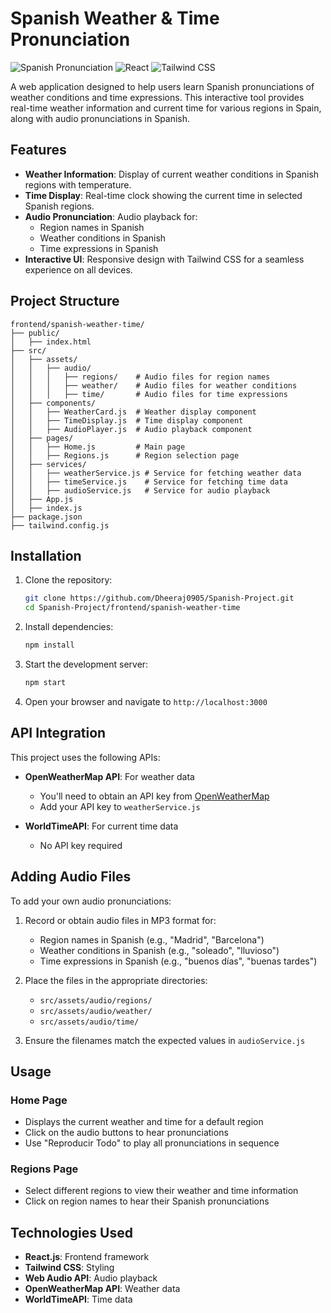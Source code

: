 # Spanish Weather & Time Pronunciation

![Spanish Pronunciation](https://img.shields.io/badge/Spanish-Pronunciation-red)
![React](https://img.shields.io/badge/React-17.0.2-blue)
![Tailwind CSS](https://img.shields.io/badge/Tailwind%20CSS-2.2.19-38B2AC)

A web application designed to help users learn Spanish pronunciations of weather conditions and time expressions. This interactive tool provides real-time weather information and current time for various regions in Spain, along with audio pronunciations in Spanish.

## Features

- **Weather Information**: Display of current weather conditions in Spanish regions with temperature.
- **Time Display**: Real-time clock showing the current time in selected Spanish regions.
- **Audio Pronunciation**: Audio playback for:
  - Region names in Spanish
  - Weather conditions in Spanish
  - Time expressions in Spanish
- **Interactive UI**: Responsive design with Tailwind CSS for a seamless experience on all devices.

## Project Structure

```
frontend/spanish-weather-time/
├── public/
│   ├── index.html
├── src/
│   ├── assets/
│   │   ├── audio/
│   │   │   ├── regions/    # Audio files for region names
│   │   │   ├── weather/    # Audio files for weather conditions
│   │   │   ├── time/       # Audio files for time expressions
│   ├── components/
│   │   ├── WeatherCard.js  # Weather display component
│   │   ├── TimeDisplay.js  # Time display component
│   │   ├── AudioPlayer.js  # Audio playback component
│   ├── pages/
│   │   ├── Home.js         # Main page
│   │   ├── Regions.js      # Region selection page
│   ├── services/
│   │   ├── weatherService.js # Service for fetching weather data
│   │   ├── timeService.js    # Service for fetching time data
│   │   ├── audioService.js   # Service for audio playback
│   ├── App.js
│   ├── index.js
├── package.json
├── tailwind.config.js
```

## Installation

1. Clone the repository:
   ```bash
   git clone https://github.com/Dheeraj0905/Spanish-Project.git
   cd Spanish-Project/frontend/spanish-weather-time
   ```

2. Install dependencies:
   ```bash
   npm install
   ```

3. Start the development server:
   ```bash
   npm start
   ```

4. Open your browser and navigate to `http://localhost:3000`

## API Integration

This project uses the following APIs:

- **OpenWeatherMap API**: For weather data
  - You'll need to obtain an API key from [OpenWeatherMap](https://openweathermap.org/)
  - Add your API key to `weatherService.js`

- **WorldTimeAPI**: For current time data
  - No API key required

## Adding Audio Files

To add your own audio pronunciations:

1. Record or obtain audio files in MP3 format for:
   - Region names in Spanish (e.g., "Madrid", "Barcelona")
   - Weather conditions in Spanish (e.g., "soleado", "lluvioso")
   - Time expressions in Spanish (e.g., "buenos días", "buenas tardes")

2. Place the files in the appropriate directories:
   - `src/assets/audio/regions/`
   - `src/assets/audio/weather/`
   - `src/assets/audio/time/`

3. Ensure the filenames match the expected values in `audioService.js`

## Usage

### Home Page
- Displays the current weather and time for a default region
- Click on the audio buttons to hear pronunciations
- Use "Reproducir Todo" to play all pronunciations in sequence

### Regions Page
- Select different regions to view their weather and time information
- Click on region names to hear their Spanish pronunciations

## Technologies Used

- **React.js**: Frontend framework
- **Tailwind CSS**: Styling
- **Web Audio API**: Audio playback
- **OpenWeatherMap API**: Weather data
- **WorldTimeAPI**: Time data
